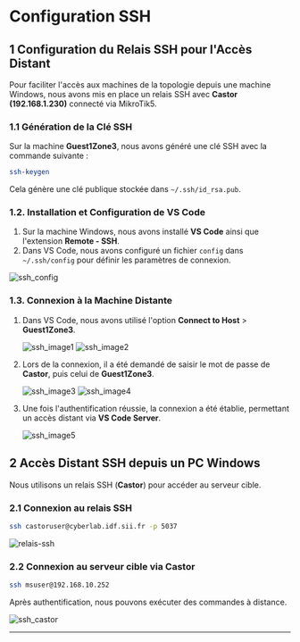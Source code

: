 # **Configuration SSH**

## **1 Configuration du Relais SSH pour l'Accès Distant**

Pour faciliter l'accès aux machines de la topologie depuis une machine Windows, nous avons mis en place un relais SSH avec **Castor (192.168.1.230)** connecté via MikroTik5.

### **1.1 Génération de la Clé SSH**

Sur la machine **Guest1Zone3**, nous avons généré une clé SSH avec la commande suivante :

```bash
ssh-keygen
```

Cela génère une clé publique stockée dans `~/.ssh/id_rsa.pub`.

### **1.2. Installation et Configuration de VS Code**

1. Sur la machine Windows, nous avons installé **VS Code** ainsi que l'extension **Remote - SSH**.
2. Dans VS Code, nous avons configuré un fichier `config` dans `~/.ssh/config` pour définir les paramètres de connexion.

![ssh_config](https://github.com/user-attachments/assets/5126c665-f936-4fa6-8282-6517a386cc97)

### **1.3. Connexion à la Machine Distante**

1. Dans VS Code, nous avons utilisé l'option **Connect to Host** > **Guest1Zone3**.

   ![ssh_image1](https://github.com/user-attachments/assets/554c45bd-b263-4d99-8cbf-7bd145c836c3)
   ![ssh_image2](https://github.com/user-attachments/assets/a71ffbb5-0696-4cfb-8841-68964ca24de7)

2. Lors de la connexion, il a été demandé de saisir le mot de passe de **Castor**, puis celui de **Guest1Zone3**.

   ![ssh_image3](https://github.com/user-attachments/assets/5b345eb1-ffcf-498f-910c-8d43d1aec8ee)
   ![ssh_image4](https://github.com/user-attachments/assets/1ddd9a79-8086-447c-8374-88f2c1945378)

3. Une fois l'authentification réussie, la connexion a été établie, permettant un accès distant via **VS Code Server**.

   ![ssh_image5](https://github.com/user-attachments/assets/c0ca7538-1b43-48ff-93e4-4215ad9a1869)



## **2 Accès Distant SSH depuis un PC Windows**

Nous utilisons un relais SSH (**Castor**) pour accéder au serveur cible.

### **2.1 Connexion au relais SSH**

```bash
ssh castoruser@cyberlab.idf.sii.fr -p 5037
```

![relais-ssh](https://github.com/user-attachments/assets/3924b754-7025-4bcb-9e1b-949d3fb34227)

### **2.2 Connexion au serveur cible via Castor**

```bash
ssh msuser@192.168.10.252
```

Après authentification, nous pouvons exécuter des commandes à distance.

![ssh_castor](https://github.com/user-attachments/assets/606579b4-c140-4ea9-9656-cda62aec814c)

---


